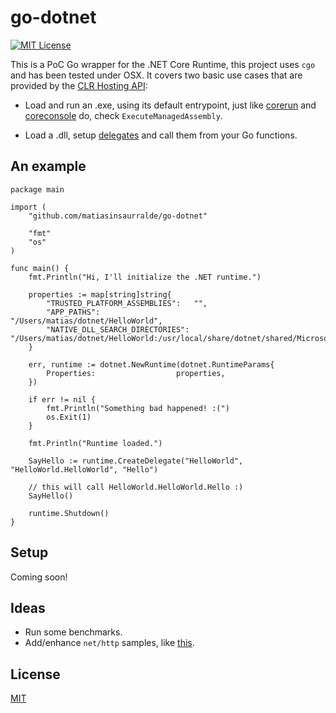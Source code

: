 # go-dotnet

[![MIT License][license-image]][license-url]

This is a PoC Go wrapper for the .NET Core Runtime, this project uses ```cgo``` and has been tested under OSX. It covers two basic use cases that are provided by the [CLR Hosting API](https://blogs.msdn.microsoft.com/msdnforum/2010/07/09/use-clr4-hosting-api-to-invoke-net-assembly-from-native-c/):

* Load and run an .exe, using its default entrypoint, just like [corerun](https://github.com/dotnet/coreclr/blob/master/src/coreclr/hosts/unixcorerun/corerun.cpp) and [coreconsole](https://github.com/dotnet/coreclr/blob/master/src/coreclr/hosts/unixcoreconsole/coreconsole.cpp) do, check ```ExecuteManagedAssembly```.

* Load a .dll, setup [delegates](http://www.fancy-development.net/hosting-net-core-clr-in-your-own-process) and call them from your Go functions.

## An example

```
package main

import (
	"github.com/matiasinsaurralde/go-dotnet"

	"fmt"
	"os"
)

func main() {
	fmt.Println("Hi, I'll initialize the .NET runtime.")

	properties := map[string]string{
		"TRUSTED_PLATFORM_ASSEMBLIES":   "",
        "APP_PATHS":                     "/Users/matias/dotnet/HelloWorld",
        "NATIVE_DLL_SEARCH_DIRECTORIES": "/Users/matias/dotnet/HelloWorld:/usr/local/share/dotnet/shared/Microsoft.NETCore.App/1.0.0",
	}

	err, runtime := dotnet.NewRuntime(dotnet.RuntimeParams{
		Properties:                  properties,
	})

	if err != nil {
		fmt.Println("Something bad happened! :(")
		os.Exit(1)
	}

	fmt.Println("Runtime loaded.")

	SayHello := runtime.CreateDelegate("HelloWorld", "HelloWorld.HelloWorld", "Hello")

    // this will call HelloWorld.HelloWorld.Hello :)
	SayHello()

	runtime.Shutdown()
}
```

## Setup

Coming soon!

## Ideas

* Run some benchmarks.
* Add/enhance ```net/http``` samples, like [this](https://github.com/matiasinsaurralde/go-dotnet/blob/master/examples/http.go).

## License

[MIT](LICENSE)

[license-url]: LICENSE

[license-image]: http://img.shields.io/badge/license-MIT-blue.svg?style=flat

